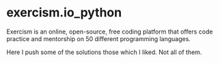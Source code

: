 # exercism.io_python

Exercism is an online, open-source, free coding platform that offers code practice and mentorship on 50 different programming languages.

Here I push some of the solutions those which I liked. Not all of them.
